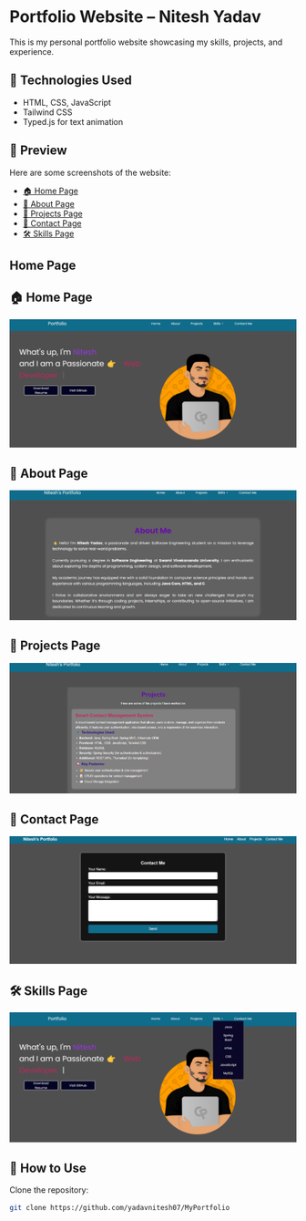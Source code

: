 # Portfolio Website – Nitesh Yadav

This is my personal portfolio website showcasing my skills, projects, and experience.

## 🚀 Technologies Used

- HTML, CSS, JavaScript
- Tailwind CSS
- Typed.js for text animation

## 📸 Preview

Here are some screenshots of the website:

- [🏠 Home Page](#home-page)
- [📖 About Page](#about-page)
- [💼 Projects Page](#projects-page)
- [📩 Contact Page](#contact-page)
- [🛠️ Skills Page](#skills-page)

## Home Page
## 🏠 Home Page

![Home Page](assets/preview-home.png.png)

## 📖 About Page

![About Page](assets/preview-about.png.png)

## 💼 Projects Page

![Projects Page](assets/preview-projects.png.png)

## 📩 Contact Page

![Contact Page](assets/preview-contact.png.png)

## 🛠️ Skills Page

![Skills Page](assets/preview-skills.png.png)


## 📂 How to Use

Clone the repository:

```bash
git clone https://github.com/yadavnitesh07/MyPortfolio

